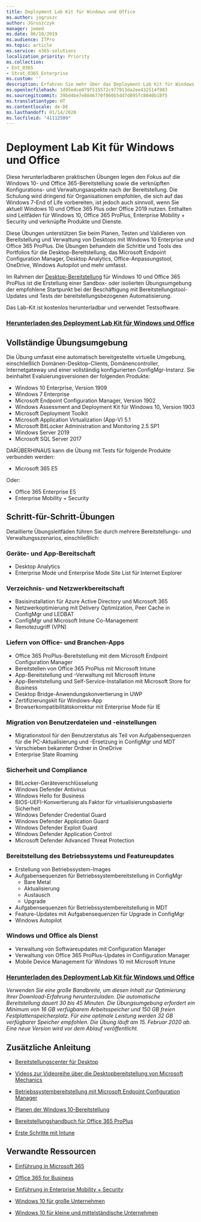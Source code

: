 ```yaml
---
title: Deployment Lab Kit für Windows und Office
ms.author: jogruszc
author: JGruszczyk
manager: jemed
ms.date: 06/10/2019
ms.audience: ITPro
ms.topic: article
ms.service: o365-solutions
localization_priority: Priority
ms.collection:
- Ent_O365
- Strat_O365_Enterprise
ms.custom: ''
description: Erfahren Sie mehr über das Deployment Lab Kit für Windows und Office und wo Sie darauf zugreifen.
ms.openlocfilehash: 1d95edce079f515572c977913da2ee432514f983
ms.sourcegitcommit: 39bd4be7e8846770f060b5dd7d895fc8040b18f5
ms.translationtype: HT
ms.contentlocale: de-DE
ms.lasthandoff: 01/14/2020
ms.locfileid: "41112509"
---
```

# <a name="windows-and-office-deployment-lab-kit"></a>Deployment Lab Kit für Windows und Office

Diese herunterladbaren praktischen Übungen legen den Fokus auf die Windows 10- und Office 365-Bereitstellung sowie die verknüpften Konfigurations- und Verwaltungsaspekte nach der Bereitstellung. Die Schulung wird dringend für Organisationen empfohlen, die sich auf das Windows 7-End of Life vorbereiten, ist jedoch auch sinnvoll, wenn Sie aktuell Windows 10 und Office 365 Plus oder Office 2019 nutzen. Enthalten sind Leitfäden für Windows 10, Office 365 ProPlus, Enterprise Mobility + Security und verknüpfte Produkte und Dienste.

Diese Übungen unterstützen Sie beim Planen, Testen und Validieren von Bereitstellung und Verwaltung von Desktops mit Windows 10 Enterprise und Office 365 ProPlus. Die Übungen behandeln die Schritte und Tools des Portfolios für die Desktop-Bereitstellung, das Microsoft Endpoint Configuration Manager, Desktop Analytics, Office-Anpassungstool, OneDrive, Windows Autopilot und mehr umfasst.

Im Rahmen der [Desktop-Bereitstellung](https://www.aka.ms/howtoshift) für Windows 10 und Office 365 ProPlus ist die Erstellung einer Sandbox- oder isolierten Übungsumgebung der empfohlene Startpunkt bei der Beschäftigung mit Bereitstellungstool-Updates und Tests der bereitstellungsbezogenen Automatisierung.

Das Lab-Kit ist kostenlos herunterladbar und verwendet Testsoftware.

### <a name="download-the-windows-and-office-deployment-lab-kithttpswwwmicrosoftcomevalcenterevaluate-lab-kit"></a>[**Herunterladen des Deployment Lab Kit für Windows und Office**](https://www.microsoft.com/evalcenter/evaluate-lab-kit)

## <a name="a-complete-lab-environment"></a>**Vollständige Übungsumgebung**

Die Übung umfasst eine automatisch bereitgestellte virtuelle Umgebung, einschließlich Domänen-Desktop-Clients, Domänencontroller, Internetgateway und einer vollständig konfigurierten ConfigMgr-Instanz. Sie beinhaltet Evaluierungsversionen der folgenden Produkte:

  - Windows 10 Enterprise, Version 1909
  - Windows 7 Enterprise
  - Microsoft Endpoint Configuration Manager, Version 1902
  - Windows Assessment and Deployment Kit für Windows 10, Version 1903
  - Microsoft Deployment Toolkit
  - Microsoft Application Virtualization (App-V) 5.1
  - Microsoft BitLocker Administration and Monitoring 2.5 SP1
  - Windows Server 2019
  - Microsoft SQL Server 2017

DARÜBERHINAUS kann die Übung mit Tests für folgende Produkte verbunden werden: 

  - Microsoft 365 E5

Oder:
  - Office 365 Enterprise E5
  - Enterprise Mobility + Security

## <a name="step-by-step-labs"></a>**Schritt-für-Schritt-Übungen**

Detaillierte Übungsleitfäden führen Sie durch mehrere Bereitstellungs- und Verwaltungsszenarios, einschließlich:

### <a name="device-and-app-readiness"></a>**Geräte- und App-Bereitschaft**

  - Desktop Analytics
  - Enterprise Mode und Enterprise Mode Site List für Internet Explorer

### <a name="directory-and-network-readiness"></a>**Verzeichnis- und Netzwerkbereitschaft**

  - Basisinstallation für Azure Active Directory und Microsoft 365
  - Netzwerkoptimierung mit Delivery Optimization, Peer Cache in ConfigMgr und LEDBAT
  - ConfigMgr und Microsoft Intune Co-Management
  - Remotezugriff (VPN)

### <a name="office-and-lob-app-delivery"></a>**Liefern von Office- und Branchen-Apps**

  - Office 365 ProPlus-Bereitstellung mit dem Microsoft Endpoint Configuration Manager
  - Bereitstellen von Office 365 ProPlus mit Microsoft Intune
  - App-Bereitstellung und -Verwaltung mit Microsoft Intune
  - App-Bereitstellung und Self-Service-Installation mit Microsoft Store for Business
  - Desktop Bridge-Anwendungskonvertierung in UWP
  - Zertifizierungskit für Windows-App
  - Browserkompatibilitätskorrektur mit Enterprise Mode für IE

### <a name="user-file-and-settings-migration"></a>**Migration von Benutzerdateien und -einstellungen**

  - Migrationstool für den Benutzerstatus als Teil von Aufgabensequenzen für die PC-Aktualisierung und -Ersetzung in ConfigMgr und MDT
  - Verschieben bekannter Ordner in OneDrive
  - Enterprise State Roaming

### <a name="security-and-compliance"></a>**Sicherheit und Compliance**

  - BitLocker-Geräteverschlüsselung
  - Windows Defender Antivirus
  - Windows Hello for Business
  - BIOS-UEFI-Konvertierung als Faktor für virtualisierungsbasierte Sicherheit
  - Windows Defender Credential Guard
  - Windows Defender Application Guard
  - Windows Defender Exploit Guard
  - Windows Defender Application Control
  - Microsoft Defender Advanced Threat Protection

### <a name="os-deployment-and-feature-updates"></a>**Bereitstellung des Betriebssystems und Featureupdates**

  - Erstellung von Betriebssystem-Images
  - Aufgabensequenzen für Betriebssystembereitstellung in ConfigMgr
      - Bare Metal
      - Aktualisierung
      - Austausch
      - Upgrade
  - Aufgabensequenzen für Betriebssystembereitstellung in MDT
  - Feature-Updates mit Aufgabensequenzen für Upgrade in ConfigMgr
  - Windows Autopilot

### <a name="windows-and-office-servicing"></a>**Windows und Office als Dienst**

  - Verwaltung von Softwareupdates mit Configuration Manager
  - Verwaltung von Office 365 ProPlus-Updates in Configuration Manager
  - Mobile Device Management für Windows 10 mit Microsoft Intune

### <a name="download-the-windows-and-office-deployment-lab-kithttpswwwmicrosoftcomevalcenterevaluate-lab-kit"></a>[**Herunterladen des Deployment Lab Kit für Windows und Office**](https://www.microsoft.com/evalcenter/evaluate-lab-kit)

*Verwenden Sie eine große Bandbreite, um diesen Inhalt zur Optimierung Ihrer Download-Erfahrung herunterzuladen. Die automatische Bereitstellung dauert 30 bis 45 Minuten. Die Übungsumgebung erfordert ein Minimum von 16 GB verfügbarem Arbeitsspeicher und 150 GB freien Festplattenspeicherplatz. Für eine optimale Leistung werden 32 GB verfügbarer Speicher empfohlen. Die Übung läuft am 15. Februar 2020 ab. Eine neue Version wird vor dem Ablauf veröffentlicht.*

## <a name="additional-guidance"></a>**Zusätzliche Anleitung**

  - [Bereitstellungscenter für Desktop](https://www.aka.ms/howtoshift)

  - [Videos zur Videoreihe über die Desktopbereitstellung von Microsoft Mechanics](https://www.aka.ms/watchhowtoshift)

  - [Betriebssystembereitstellung mit Microsoft Endpoint Configuration Manager](https://docs.microsoft.com/configmgr/osd/understand/introduction-to-operating-system-deployment)

  - [<span class="underline">Planen der Windows 10-Bereitstellung</span>](https://docs.microsoft.com/windows/deployment/planning/index)

  - [<span class="underline">Bereitstellungshandbuch für Office 365 ProPlus</span>](https://docs.microsoft.com/deployoffice/deployment-guide-for-office-365-proplus)

  - [<span class="underline">Erste Schritte mit Intune</span>](https://docs.microsoft.com/intune/get-started-evaluation)

## <a name="related-resources"></a>**Verwandte Ressourcen**

  - [<span class="underline">Einführung in Microsoft 365</span>](https://www.microsoft.com/microsoft-365/default.aspx)

  - [<span class="underline">Office 365 for Business</span>](https://products.office.com/business/office)

  - [<span class="underline">Einführung in Enterprise Mobility + Security</span>](https://www.microsoft.com/cloud-platform/enterprise-mobility-security)

  - [<span class="underline">Windows 10 für große Unternehmen</span>](https://www.microsoft.com/WindowsForBusiness/windows-for-enterprise)

  - [<span class="underline">Windows 10 für kleine und mittelständische Unternehmen</span>](https://www.microsoft.com/WindowsForBusiness/windows-for-small-business)
